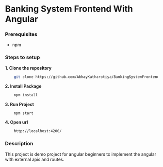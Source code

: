 # Banking System Frontend With Angular

### Prerequisites
- npm

### Steps to setup
**1. Clone the repository**
```bash
    git clone https://github.com/AbhayKatharotiya/BankingSystemFrontend.git
``` 

**2. Install Package**
```bash 
    npm install
```

**3. Run Project**
```bash
    npm start
```

**4. Open url**
```bash
    http://localhost:4200/
```

### Description

This project is demo project for angular beginners to implement the angular with external apis and routes. 
